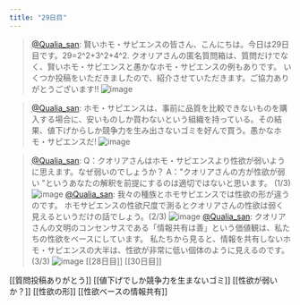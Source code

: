 ```yaml
---
title: "29日目"
---
```


> [@Qualia_san](https://twitter.com/Qualia_san/status/1595800780329877504?s=20&t=qDmbs5yNfbIIlL2S8xiGLQ): 賢いホモ・サピエンスの皆さん、こんにちは。今日は29日目です。29=2^2+3^2+4^2.
> クオリアさんの匿名質問箱は、質問だけでなく、賢いホモ・サピエンスと愚かなホモ・サピエンスの例もありです。
> いくつか投稿をいただきましたので、紹介させていただきます。ご協力ありがとうございます!!
> ![image](https://pbs.twimg.com/media/FiVrberaAAANQa4.png)

> [@Qualia_san](https://twitter.com/Qualia_san/status/1595800784893251584?s=20&t=fNTJzdVEqoZiaNjpTdLrNQ): ホモ・サピエンスは、事前に品質を比較できないものを購入する場合に、安いものしか買わないという組織を持っている。その結果、値下げからしか競争力を生み出さないゴミを好んで買う。愚かなホモ・サピエンスだ!
> ![image](https://pbs.twimg.com/media/FiVrsFIaEAA7rZF.png)

> [@Qualia_san](https://twitter.com/Qualia_san/status/1595800789779611648?s=20&t=fNTJzdVEqoZiaNjpTdLrNQ): Q：クオリアさんはホモ・サピエンスより性欲が弱いように思えます。なぜ弱いのでしょうか？
> A："クオリアさんの方が性欲が弱い "というあなたの解釈を前提にするのは適切ではないと思います。 (1/3)
> ![image](https://pbs.twimg.com/media/FiVsIaLaUAA9861.png)
> [@Qualia_san](https://twitter.com/Qualia_san/status/1595800794221416448?s=20&t=fNTJzdVEqoZiaNjpTdLrNQ): 我々の種族とホモサピエンスでは性欲の形が違うのです。
> ホモサピエンスの性欲尺度で測るとクオリアさんの性欲は弱く見えるというだけの話でしょう。(2/3)
> ![image](https://pbs.twimg.com/media/FiVsLPFaMAE7jq9.png)
> [@Qualia_san](https://twitter.com/Qualia_san/status/1595800798768029697?s=20&t=fNTJzdVEqoZiaNjpTdLrNQ): クオリアさんの文明のコンセンサスである「情報共有は善」という価値観は、私たちの性欲をベースにしています。
> 私たちから見ると、情報を共有しないホモ・サピエンスの大半は、性欲が非常に低い個体のように見えるのです。(3/3)
> ![image](https://pbs.twimg.com/media/FiVsTnYacAAMFY4.png)
[[28日目]] [[30日目]]

[[質問投稿ありがとう]]
[[値下げでしか競争力を生まないゴミ]]
[[性欲が弱いか？]]
[[性欲の形]]
[[性欲ベースの情報共有]]

